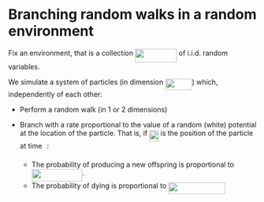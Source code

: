 # Branching random walks in a random environment

Fix an environment, that is a collection <img src="/tex/834279909e8addaa426c5634bd064227.svg?invert_in_darkmode&sanitize=true" align=middle width=84.72253679999999pt height=27.91243950000002pt/> of i.i.d. random variables.

We simulate a system of particles (in dimension <img src="/tex/13ddb09bb6adaa52ddb96197a18570f6.svg?invert_in_darkmode&sanitize=true" align=middle width=54.217896149999994pt height=22.831056599999986pt/>) which, independently of each other:

- Perform a random walk (in 1 or 2 dimensions)

- Branch with a rate proportional to the value of a random (white) potential
at the location of the particle. That is, if <img src="/tex/a918cf04cd0ac7535e7626be634cfb9e.svg?invert_in_darkmode&sanitize=true" align=middle width=18.58454399999999pt height=22.465723500000017pt/> is the position of the
particle at time <img src="/tex/4f4f4e395762a3af4575de74c019ebb5.svg?invert_in_darkmode&sanitize=true" align=middle width=5.936097749999991pt height=20.221802699999984pt/>:

  - The probability of producing a new offspring is proportional to <img src="/tex/b6788ceda860c2586eb4c6659d7072ce.svg?invert_in_darkmode&sanitize=true" align=middle width=102.6971847pt height=24.65753399999998pt/>.
  - The probability of dying is proportional to <img src="/tex/44337222f71b71e7a636d5fe53545522.svg?invert_in_darkmode&sanitize=true" align=middle width=115.0259088pt height=24.65753399999998pt/>


